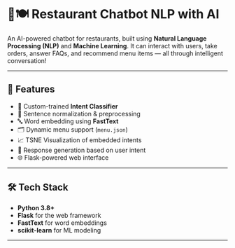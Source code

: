 # 🧠🍽️ Restaurant Chatbot NLP with AI

An AI-powered chatbot for restaurants, built using **Natural Language Processing (NLP)** and **Machine Learning**. It can interact with users, take orders, answer FAQs, and recommend menu items — all through intelligent conversation!

---

## 🚀 Features

- 🤖 Custom-trained **Intent Classifier**
- 🧠 Sentence normalization & preprocessing
- 🔤 Word embedding using **FastText**
- 🗂️ Dynamic menu support (`menu.json`)
- 📈 TSNE Visualization of embedded intents
- 💬 Response generation based on user intent
- 🌐 Flask-powered web interface

---

## 🛠️ Tech Stack

- **Python 3.8+**
- **Flask** for the web framework
- **FastText** for word embeddings
- **scikit-learn** for ML modeling

---
